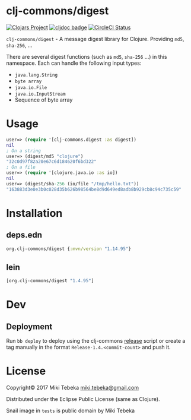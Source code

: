 # clj-commons/digest

[![Clojars Project](https://img.shields.io/clojars/v/org.clj-commons/digest.svg)](https://clojars.org/org.clj-commons/digest)
[![cljdoc badge](https://cljdoc.org/badge/org.clj-commons/digest)](https://cljdoc.org/d/org.clj-commons/digest)
[![CircleCI Status](https://circleci.com/gh/clj-commons/digest.svg?style=svg)](https://circleci.com/gh/clj-commons/digest)

`clj-commons/digest` - A message digest library for Clojure. Providing `md5`, `sha-256`, ...

There are several digest functions (such as `md5`, `sha-256` ...) in this
namespace. Each can handle the following input types:

* `java.lang.String`
* `byte array`
* `java.io.File`
* `java.io.InputStream`
* Sequence of byte array

# Usage

``` clojure
user=> (require '[clj-commons.digest :as digest])
nil
; On a string
user=> (digest/md5 "clojure")
"32c0d97f82a20e67c6d184620f6bd322"
; On a file
user=> (require '[clojure.java.io :as io])
nil
user=> (digest/sha-256 (io/file "/tmp/hello.txt"))
"163883d3e0e3b0c028d35b626b98564be8d9d649ed8adb8b929cb8c94c735c59"
```

# Installation

## deps.edn

``` clojure
org.clj-commons/digest {:mvn/version "1.14.95"}
```

## lein

``` clojure
[org.clj-commons/digest "1.4.95"]
```

# Dev

## Deployment

Run `bb deploy` to deploy using the clj-commons
[release](https://github.com/clj-commons/infra/blob/main/deployment/release.bb)
script or create a tag manually in the format `Release-1.4.<commit-count>` and
push it.

# License
Copyright&copy; 2017 Miki Tebeka <miki.tebeka@gmail.com>

Distributed under the Eclipse Public License (same as Clojure).

Snail image in `tests` is public domain by Miki Tebeka
